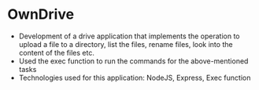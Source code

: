 # OwnDrive

- Development of a drive application that implements the operation to upload a file to a directory, list the files, rename files, look into the content of the files etc.
- Used the exec function to run the commands for the above-mentioned tasks
- Technologies used for this application: NodeJS, Express, Exec function
